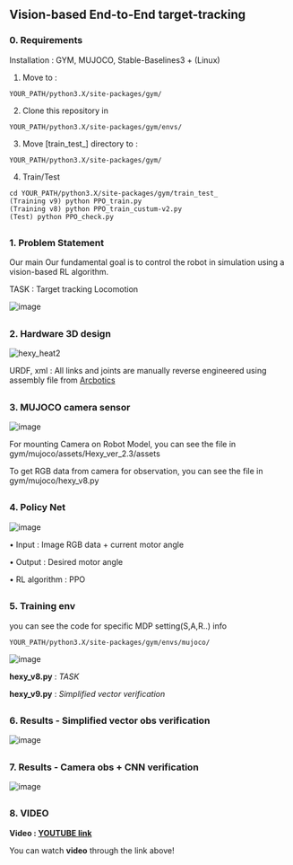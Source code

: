## Vision-based End-to-End target-tracking

### 0. Requirements
 Installation : GYM, MUJOCO, Stable-Baselines3 + (Linux)

  1. Move to :

    YOUR_PATH/python3.X/site-packages/gym/

  2. Clone this repository in

    YOUR_PATH/python3.X/site-packages/gym/envs/
    
  3. Move [train_test_] directory to :

    YOUR_PATH/python3.X/site-packages/gym/
    
  4. Train/Test

    cd YOUR_PATH/python3.X/site-packages/gym/train_test_
    (Training v9) python PPO_train.py
    (Training v8) python PPO_train_custum-v2.py
    (Test) python PPO_check.py
    
    
##
### 1. Problem Statement

Our main Our fundamental goal is to control the robot in simulation using a vision-based RL algorithm.

TASK : Target tracking Locomotion

![image](https://user-images.githubusercontent.com/74540268/183004358-ea2d3f36-fce0-4717-adcd-ef64bc1f3c92.png)



##
### 2. Hardware 3D design

![hexy_heat2](https://user-images.githubusercontent.com/74540268/169944721-46a89900-eaed-4b17-b6cb-a4496fd48ab6.PNG)

URDF, xml : All links and joints are manually reverse engineered using assembly file from [Arcbotics](http://arcbotics.com/products/hexy/) 

##
### 3. MUJOCO camera sensor

![image](https://user-images.githubusercontent.com/74540268/183004430-8e820044-b7ad-48bb-8a43-1c519efd3879.png)


For mounting Camera on Robot Model, you can see the file in gym/mujoco/assets/Hexy_ver_2.3/assets

To get RGB data from camera for observation, you can see the file in gym/mujoco/hexy_v8.py


##
### 4. Policy Net

![image](https://user-images.githubusercontent.com/74540268/179349101-6eb8b4ff-d24e-486e-99dd-2e28ca9d6620.png)


• Input : Image RGB data + current motor angle


• Output : Desired motor angle

• RL algorithm : PPO


##
### 5. Training env
you can see the code for specific MDP setting(S,A,R..) info

    YOUR_PATH/python3.X/site-packages/gym/envs/mujoco/

![image](https://user-images.githubusercontent.com/74540268/183005146-f607a6bd-2653-4a20-bad5-2e9ca2ad9132.png)


**hexy_v8.py** : *TASK*

**hexy_v9.py** : *Simplified vector verification*


 
##
### 6. Results - Simplified vector obs verification


![image](https://user-images.githubusercontent.com/74540268/183004580-cc32688b-8a1c-4dca-adc0-e95dfffaec85.png)


##
### 7. Results - Camera obs + CNN verification
  

![image](https://user-images.githubusercontent.com/74540268/183004664-03896098-c707-4258-b5c3-d086483bebf1.png)


##

### 8. VIDEO

**Video : [YOUTUBE link](https://youtu.be/kn1GcEtVa3g)**

You can watch **video** through the link above!



##
